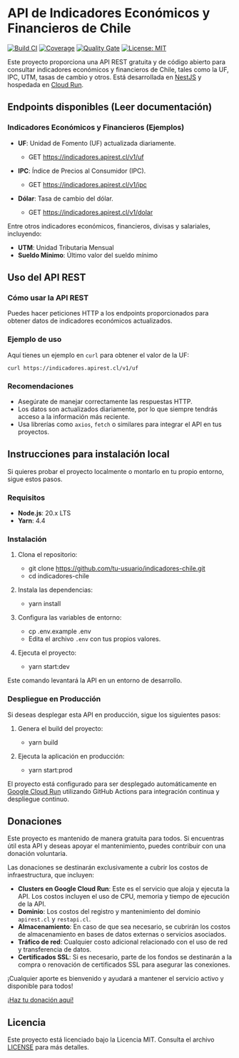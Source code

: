 # API de Indicadores Económicos y Financieros de Chile

[![Build CI](https://github.com/rgdevment/indicadores-chile/actions/workflows/main.yml/badge.svg)](https://github.com/rgdevment/indicadores-chile/actions/workflows/main.yml)
[![Coverage](https://sonarcloud.io/api/project_badges/measure?project=rgdevment_indicadores-chile&metric=coverage)](https://sonarcloud.io/dashboard?id=rgdevment_indicadores-chile)
[![Quality Gate](https://sonarcloud.io/api/project_badges/measure?project=rgdevment_indicadores-chile&metric=alert_status)](https://sonarcloud.io/dashboard?id=rgdevment_indicadores-chile)
[![License: MIT](https://img.shields.io/badge/License-MIT-yellow.svg)](https://opensource.org/licenses/MIT)

Este proyecto proporciona una API REST gratuita y de código abierto para consultar indicadores económicos y financieros de Chile, tales como la UF, IPC, UTM, tasas de cambio y otros. Está desarrollada en [NestJS](https://nestjs.com/) y hospedada en [Cloud Run](https://cloud.google.com/run).

## Endpoints disponibles (Leer documentación)

### Indicadores Económicos y Financieros (Ejemplos)

- **UF**: Unidad de Fomento (UF) actualizada diariamente.
    - GET https://indicadores.apirest.cl/v1/uf

- **IPC**: Índice de Precios al Consumidor (IPC).
    - GET https://indicadores.apirest.cl/v1/ipc

- **Dólar**: Tasa de cambio del dólar.
    - GET https://indicadores.apirest.cl/v1/dolar

Entre otros indicadores económicos, financieros, divisas y salariales, incluyendo:

- **UTM**: Unidad Tributaria Mensual
- **Sueldo Mínimo**: Último valor del sueldo mínimo

## Uso del API REST

### Cómo usar la API REST

Puedes hacer peticiones HTTP a los endpoints proporcionados para obtener datos de indicadores económicos actualizados.

### Ejemplo de uso

Aquí tienes un ejemplo en `curl` para obtener el valor de la UF:

	curl https://indicadores.apirest.cl/v1/uf

### Recomendaciones

- Asegúrate de manejar correctamente las respuestas HTTP.
- Los datos son actualizados diariamente, por lo que siempre tendrás acceso a la información más reciente.
- Usa librerías como `axios`, `fetch` o similares para integrar el API en tus proyectos.

## Instrucciones para instalación local

Si quieres probar el proyecto localmente o montarlo en tu propio entorno, sigue estos pasos.

### Requisitos

- **Node.js**: 20.x LTS
- **Yarn**: 4.4

### Instalación

1. Clona el repositorio:
    - git clone https://github.com/tu-usuario/indicadores-chile.git
    - cd indicadores-chile

2. Instala las dependencias:
    - yarn install

3. Configura las variables de entorno:
    - cp .env.example .env
    - Edita el archivo `.env` con tus propios valores.

4. Ejecuta el proyecto:
    - yarn start:dev

Este comando levantará la API en un entorno de desarrollo.

### Despliegue en Producción

Si deseas desplegar esta API en producción, sigue los siguientes pasos:

1. Genera el build del proyecto:
    - yarn build

2. Ejecuta la aplicación en producción:
    - yarn start:prod

El proyecto está configurado para ser desplegado automáticamente en [Google Cloud Run](https://cloud.google.com/run) utilizando GitHub Actions para integración continua y despliegue continuo.

## Donaciones

Este proyecto es mantenido de manera gratuita para todos. Si encuentras útil esta API y deseas apoyar el mantenimiento, puedes contribuir con una donación voluntaria.

Las donaciones se destinarán exclusivamente a cubrir los costos de infraestructura, que incluyen:

- **Clusters en Google Cloud Run**: Este es el servicio que aloja y ejecuta la API. Los costos incluyen el uso de CPU, memoria y tiempo de ejecución de la API.
- **Dominio**: Los costos del registro y mantenimiento del dominio `apirest.cl` y `restapi.cl`.
- **Almacenamiento**: En caso de que sea necesario, se cubrirán los costos de almacenamiento en bases de datos externas o servicios asociados.
- **Tráfico de red**: Cualquier costo adicional relacionado con el uso de red y transferencia de datos.
- **Certificados SSL**: Si es necesario, parte de los fondos se destinarán a la compra o renovación de certificados SSL para asegurar las conexiones.

¡Cualquier aporte es bienvenido y ayudará a mantener el servicio activo y disponible para todos!


[¡Haz tu donación aquí!](https://tu-enlace-de-donaciones)

## Licencia

Este proyecto está licenciado bajo la Licencia MIT. Consulta el archivo [LICENSE](LICENSE) para más detalles.
